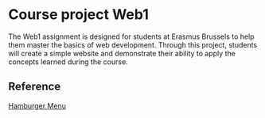# Course project Web1

The Web1 assignment is designed for students at Erasmus Brussels to help them master the basics of web development. Through this project, students will create a simple website and demonstrate their ability to apply the concepts learned during the course.

## Reference

[Hamburger Menu](https://codepen.io/erikterwan/pen/EVzeRP)
